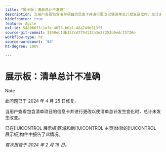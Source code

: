 ```yaml
---
title: “展示板：清单总计不准确”
description: 当用户查看包含清单项目的信息卡并进行更改以使清单总计发生变化时，总计未发生改变。
hidefromtoc: true
feature: Agile
exl-id: 548066f3-1afe-4073-b0a1-48a749e313ff
source-git-commit: 3898ec1db137cd7794132a3e27253b0edc73726e
workflow-type: ht
source-wordcount: '94'
ht-degree: 100%

---
```


# 展示板：清单总计不准确

>[!NOTE]
>
>此问题已于 2024 年 4 月 25 日修复。

当用户查看包含清单项目的信息卡并进行更改以使清单总计发生变化时，总计未发生改变。

已在[!UICONTROL 展示板]区域和新[!UICONTROL 主页]体验的[!UICONTROL 展示板]构件中报告了此情况。

_首次报告于 2024 年 2 月 16 日。_
